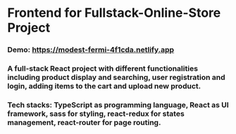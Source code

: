 # Frontend for Fullstack-Online-Store Project

### Demo: https://modest-fermi-4f1cda.netlify.app
### A full-stack React project with different functionalities including product display and searching, user registration and login, adding items to the cart and upload new product.
### Tech stacks: TypeScript as programming language, React as UI framework, sass for styling, react-redux for states management, react-router for page routing. 
